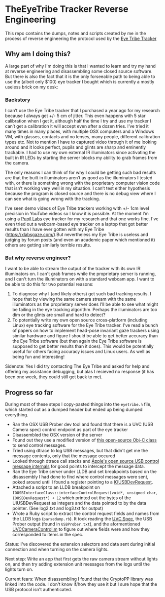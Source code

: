 # TheEyeTribe Tracker Reverse Engineering

This repo contains the dumps, notes and scripts created by me in the process of reverse engineering the protocol used by the [Eye Tribe Tracker](http://theeyetribe.com/)

## Why am I doing this?

A large part of why I'm doing this is that I wanted to learn and try my hand at reverse engineering and disassembling some closed source software. But there is also the fact that it is the only forseeable path to being able to use the (albeit only $100) eye tracker I bought which is currently a mostly useless brick on my desk:

### Backstory

I can’t use the Eye Tribe tracker that I purchased a year ago for my research because I always get +/- 5 cm of jitter. This even happens with 5 star calibration when I get it, although half the time I try and use my tracker I can’t get a calibration it will accept even after a dozen tries. I’ve tried it many times in many places, with multiple OSX computers and a Windows VM, with glasses, contacts and no lenses, many people, different calibration types etc. Not to mention I have to captured video through it of me looking around and it looks perfect, pupils and glints are sharp and eminently trackable. I had to use my own external IR illuminators since activating the built in IR LEDs by starting the server blocks my ability to grab frames from the camera.

The only reasons I can think of for why I could be getting such bad results are that the built in illuminators aren’t as good as the illuminators I tested with, or there is something wrong with the proprietary computer vision code that isn’t working very well in my situation. I can’t test either hypothesis because the program is closed source and there is no debug view where I can see what is going wrong with the tracking.

I’ve seen demo videos of Eye Tribe trackers working with +/- 1cm level precision in YouTube videos so I know it is possible. At the moment I’m using a [Pupil Labs](http://pupil-labs.com/pupil/) eye tracker for my research and that one works fine. I've even tried out a webcam-based eye tracker on a laptop that got better results than I have ever gotten with my Eye Tribe (https://xlabsgaze.com/).But nevertheless my Eye Tribe is useless and judging by forum posts (and even an academic paper which mentioned it) others are getting similarly terrible results.

### But why reverse engineer?

I want to be able to stream the output of the tracker with its own IR illuminators on. I can't grab frames while the proprietary server is running, and I can't turn the illuminators on with a standard webcam app. I want to be able to do this for two potential reasons:

1. To diagnose why I (and likely others) get such bad tracking results. I hope that by viewing the same camera stream with the same illuminators as the proprietary server does I'll be able to see what might be failing in the eye tracking algorithm. Perhaps the illuminators are too dim or the glints are small and hard to detect?
2. To potentially write my own open source cross-platform (including Linux) eye tracking software for the Eye Tribe tracker. I've read a bunch of papers on how to implement head-pose invariant gaze trackers using similar hardware and figure I should be able to get better accuracy than the Eye Tribe software (but then again the Eye Tribe software is supposed to get better results than it does). This would be potentially useful for others facing accuracy issues and Linux users. As well as being fun and interesting!

Sidenote: Yes I did try contacting The Eye Tribe and asked for help and offering my assistance debugging, but alas I recieved no response (it has been one week, they could still get back to me).

## Progress so far

During most of these steps I copy-pasted things into the `eyetribe.h` file, which started out as a dumped header but ended up being dumped everything.

- Ran the OSX USB Prober dev tool and found that there is a UVC (USB Camera spec) control endpoint as part of the eye tracker
- Disassembled the OSX version of the server
- Found out they use a modified version of [this open-source Obj-C class](https://github.com/HBehrens/CamHolderApp/blob/master/CamHolderApp%2FUVCCameraControl.m) to send control messages.
- Tried using dtrace to log USB messages, but that didn't get me the message contents, only that the message occured
- Looked through dtrace call stacks and [Apple's open source USB control message internals](http://www.opensource.apple.com/source/IOUSBFamily/IOUSBFamily-203.4.7/IOUSBLib/Classes/IOUSBInterfaceClass.cpp) for good points to intercept the message data.
- Ran the Eye Tribe server under LLDB and set breakpoints based on the disassembly I had done to find where control messages were sent, poked around until I found a register pointing to a [IOUSBDevRequest](https://developer.apple.com/library/mac/documentation/Kernel/Reference/USB_kernel_header_reference/index.html#//apple_ref/c/tdef/IOUSBDevRequest).
- Attached a script to an LLDB breakpoint on `IOUSBInterfaceClass::interfaceControlRequest(void*, unsigned char, IOUSBDevRequest*) + 12` which printed out the bytes of the UIUSBDevRequest as integers and the data pointed to by the data pointer. (See log2.txt and log3.txt for output)
- Wrote a Ruby script to extract the control request fields and names from the LLDB logs (`parsedump.rb`). It took reading the [UVC Spec](http://www.cajunbot.com/wiki/images/8/85/USB_Video_Class_1.1.pdf), the USB Prober output (found in `USBProber.txt`), and the aformentioned [UVCCameraControl.m](https://github.com/HBehrens/CamHolderApp/blob/master/CamHolderApp%2FUVCCameraControl.m) to figure out where fields were and how they corresponded to items in the spec.

Status: I've discovered the extension selectors and data sent during initial connection and when turning on the camera lights.

Next step: Write an app that first gets the raw camera stream without lights on, and then try adding extension unit messages from the logs until the lights turn on.

Current fears: When disassembling I found that the CryptoPP library was linked into the code. I don't know if/how they use it but I sure hope that the USB protocol isn't authenticated.
